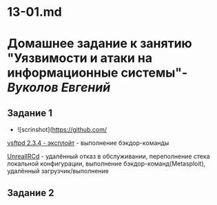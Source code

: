 # 13-01.md

# **Домашнее задание к занятию "Уязвимости и атаки на информационные системы"**-***Вуколов Евгений***

## **Задание 1**

- ![scrinshot](https://github.com/

[vsftpd 2.3.4 - эксплойт](https://www.exploit-db.com/ ) - выполнение бэкдор-команды

[UnrealIRCd](https://www.exploit-db.com/ ) - удалённый отказ в обслуживании, переполнение стека локальной конфигурации, выполнение бэкдор-команд(Metasploit), удалённый загрузчик/выполнение 

## **Задание 2**

 

